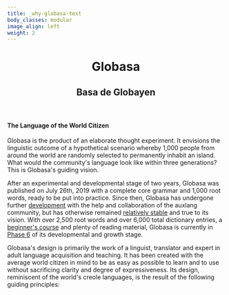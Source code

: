 ```yaml
---
title: _why-globasa-text
body_classes: modular
image_align: left
weight: 2
---
```


<header>
    <h1>Globasa</h1>
    <h2>Basa de Globayen</h2>
</header>

#### The Language of the World Citizen

Globasa is the product of an elaborate thought experiment. It envisions the linguistic outcome of a hypothetical scenario whereby 1,000 people from around the world are randomly selected to permanently inhabit an island. What would the community's language look like within three generations? This is Globasa's guiding vision.

After an experimental and developmental stage of two years, Globasa was published on July 26th, 2019 with a complete core grammar and 1,000 root words, ready to be put into practice. Since then, Globasa has undergone further [development](https://www.globasa.net/eng/max/alogi-ji-lilalogi) with the help and collaboration of the auxlang community, but has otherwise remained [relatively stable](https://www.reddit.com/r/Globasa/comments/qskclh/globasas_stability_comparison_of_original_globasa/) and true to its vision. With over 2,500 root words and over 6,000 total dictionary entries, a [beginner's course](https://xwexi.globasa.net/eng/darsu) and plenty of reading material, Globasa is currently in [Phase 6](https://www.reddit.com/r/Globasa/comments/15a8861/fase_6/) of its developmental and growth stage.

Globasa's design is primarily the work of a linguist, translator and expert in adult language acquisition and teaching. It has been created with the average world citizen in mind to be as easy as possible to learn and to use without sacrificing clarity and degree of expressiveness. Its design, reminiscent of the world's creole languages, is the result of the following guiding principles:
